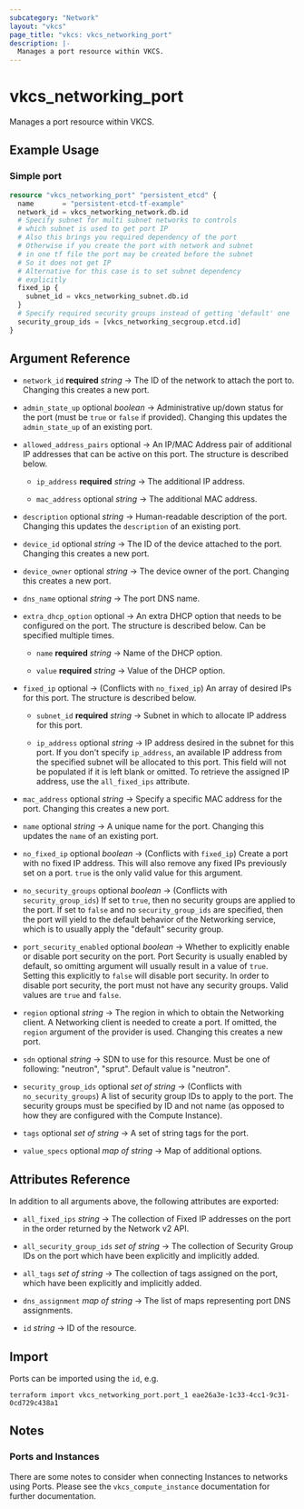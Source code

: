 ```yaml
---
subcategory: "Network"
layout: "vkcs"
page_title: "vkcs: vkcs_networking_port"
description: |-
  Manages a port resource within VKCS.
---
```


# vkcs_networking_port

Manages a port resource within VKCS.

## Example Usage
### Simple port
```terraform
resource "vkcs_networking_port" "persistent_etcd" {
  name       = "persistent-etcd-tf-example"
  network_id = vkcs_networking_network.db.id
  # Specify subnet for multi subnet networks to controls
  # which subnet is used to get port IP
  # Also this brings you required dependency of the port
  # Otherwise if you create the port with network and subnet
  # in one tf file the port may be created before the subnet
  # So it does not get IP
  # Alternative for this case is to set subnet dependency
  # explicitly
  fixed_ip {
    subnet_id = vkcs_networking_subnet.db.id
  }
  # Specify required security groups instead of getting 'default' one
  security_group_ids = [vkcs_networking_secgroup.etcd.id]
}
```

## Argument Reference
- `network_id` **required** *string* &rarr;  The ID of the network to attach the port to. Changing this creates a new port.

- `admin_state_up` optional *boolean* &rarr;  Administrative up/down status for the port (must be `true` or `false` if provided). Changing this updates the `admin_state_up` of an existing port.

- `allowed_address_pairs` optional &rarr;  An IP/MAC Address pair of additional IP addresses that can be active on this port. The structure is described below.
  - `ip_address` **required** *string* &rarr;  The additional IP address.

  - `mac_address` optional *string* &rarr;  The additional MAC address.

- `description` optional *string* &rarr;  Human-readable description of the port. Changing this updates the `description` of an existing port.

- `device_id` optional *string* &rarr;  The ID of the device attached to the port. Changing this creates a new port.

- `device_owner` optional *string* &rarr;  The device owner of the port. Changing this creates a new port.

- `dns_name` optional *string* &rarr;  The port DNS name.

- `extra_dhcp_option` optional &rarr;  An extra DHCP option that needs to be configured on the port. The structure is described below. Can be specified multiple times.
  - `name` **required** *string* &rarr;  Name of the DHCP option.

  - `value` **required** *string* &rarr;  Value of the DHCP option.

- `fixed_ip` optional &rarr;  (Conflicts with `no_fixed_ip`) An array of desired IPs for this port. The structure is described below.
  - `subnet_id` **required** *string* &rarr;  Subnet in which to allocate IP address for this port.

  - `ip_address` optional *string* &rarr;  IP address desired in the subnet for this port. If you don't specify `ip_address`, an available IP address from the specified subnet will be allocated to this port. This field will not be populated if it is left blank or omitted. To retrieve the assigned IP address, use the `all_fixed_ips` attribute.

- `mac_address` optional *string* &rarr;  Specify a specific MAC address for the port. Changing this creates a new port.

- `name` optional *string* &rarr;  A unique name for the port. Changing this updates the `name` of an existing port.

- `no_fixed_ip` optional *boolean* &rarr;  (Conflicts with `fixed_ip`) Create a port with no fixed IP address. This will also remove any fixed IPs previously set on a port. `true` is the only valid value for this argument.

- `no_security_groups` optional *boolean* &rarr;  (Conflicts with `security_group_ids`) If set to `true`, then no security groups are applied to the port. If set to `false` and no `security_group_ids` are specified, then the port will yield to the default behavior of the Networking service, which is to usually apply the "default" security group.

- `port_security_enabled` optional *boolean* &rarr;  Whether to explicitly enable or disable port security on the port. Port Security is usually enabled by default, so omitting argument will usually result in a value of `true`. Setting this explicitly to `false` will disable port security. In order to disable port security, the port must not have any security groups. Valid values are `true` and `false`.

- `region` optional *string* &rarr;  The region in which to obtain the Networking client. A Networking client is needed to create a port. If omitted, the `region` argument of the provider is used. Changing this creates a new port.

- `sdn` optional *string* &rarr;  SDN to use for this resource. Must be one of following: "neutron", "sprut". Default value is "neutron".

- `security_group_ids` optional *set of* *string* &rarr;  (Conflicts with `no_security_groups`) A list of security group IDs to apply to the port. The security groups must be specified by ID and not name (as opposed to how they are configured with the Compute Instance).

- `tags` optional *set of* *string* &rarr;  A set of string tags for the port.

- `value_specs` optional *map of* *string* &rarr;  Map of additional options.


## Attributes Reference
In addition to all arguments above, the following attributes are exported:
- `all_fixed_ips` *string* &rarr;  The collection of Fixed IP addresses on the port in the order returned by the Network v2 API.

- `all_security_group_ids` *set of* *string* &rarr;  The collection of Security Group IDs on the port which have been explicitly and implicitly added.

- `all_tags` *set of* *string* &rarr;  The collection of tags assigned on the port, which have been explicitly and implicitly added.

- `dns_assignment` *map of* *string* &rarr;  The list of maps representing port DNS assignments.

- `id` *string* &rarr;  ID of the resource.



## Import

Ports can be imported using the `id`, e.g.

```shell
terraform import vkcs_networking_port.port_1 eae26a3e-1c33-4cc1-9c31-0cd729c438a1
```

## Notes

### Ports and Instances

There are some notes to consider when connecting Instances to networks using
Ports. Please see the `vkcs_compute_instance` documentation for further
documentation.
